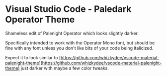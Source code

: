 # Visual Studio Code - Paledark Operator Theme
Shameless edit of Palenight Operator which looks slightly darker.

Specifically intended to work with the Operator Mono font, but should be fine with any font unless you don't like bits of your code being italicized.

Expect it to look similar to [https://github.com/whizkydee/vscode-material-palenight-theme](https://github.com/whizkydee/vscode-material-palenight-theme) just darker with maybe a few color tweaks.